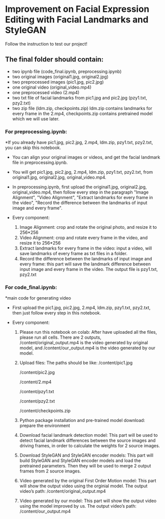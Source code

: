 <!-- # 592final_project_2021fall -->
# Improvement on Facial Expression Editing with Facial Landmarks and StyleGAN
<!-- This is README of the 592 final project of team 4, 2021 fall. -->

<!-- 1. Please check the screenshot in the folder zhaoyingpan/592final_project_2021fall/proof_of_timestamp!

2. This is our original folder and you can check the history. https://drive.google.com/drive/folders/1Hy2jX85v5t_FAGqzBhbV8-Qja0fVVQEw?usp=sharing We opened the RITA2.ipynb and progress_report.pptx after the screenshot, but you can right click "manage version" to check that we didn't change the notebook today.

3. We've arranged final codes in the two notebooks (592code_final.ipynb, preprocessing.ipynb) from original RITA2.ipynb, and faciallandmark.ipynb. 

4. Please open the link to obtain all images, videos, and other neccessay files.
*(checkpoints.zip can't be uploaded to github due to its size, other files have been included in this repository)
https://drive.google.com/drive/folders/12a-__j0YzMOlSbQULqcB6RihZBAgyGlC?usp=sharing -->
Follow the instruction to test our project!

## The final folder should contain:
* two ipynb file (code_final.ipynb, preprocessing.ipynb)
* two original images (original1.jpg, original2.jpg)
* two preprocessed images (pic1.jpg, pic2.jpg)
* one original video (original_video.mp4)
* one preprocessed video (2.mp4)
* two txt file of facial landmarks from pic1.jpg and pic2.jpg (pzy1.txt, pzy2.txt)
* two zip file (ldm.zip, checkpoints.zip)
    ldm.zip contains landmarks for every frame in the 2.mp4, checkpoints.zip contains pretrained model which we will use later.
 

### For preprocessing.ipynb:

*If you already have pic1.jpg, pic2.jpg, 2.mp4, ldm.zip, pzy1.txt, pzy2.txt, you can skip this notebook.

* You can align your original images or videos, and get the facial landmark file in preprocessing.ipynb.

* You will get pic1.jpg, pic2.jpg, 2.mp4, ldm.zip, pzy1.txt, pzy2.txt, from original1.jpg, original2.jpg, original_video.mp4.

* In preprocessing.ipynb, first upload the original1.jpg, original2.jpg, original_video.mp4, then follow every step in the paragraph "Image Alignment", "Video Alignment", "Extract landmarks for every frame in the video", "Record the difference between the landmarks of input image and every frame".

* Every component:
    1. Image Alignment: crop and rotate the original photo, and resize it to 256\*256
    2. Video Alignment: crop and rotate every frame in the video, and resize it to 256\*256
    3. Extract landmarks for every frame in the video: input a video, will save landmarks of every frame as txt files in a folder.
    4. Record the difference between the landmarks of input image and every frame: this part will save the landmark difference between input image and every frame in the video. The output file is pzy1.txt, pzy2.txt

### For code_final.ipynb:

*main code for generating video

* First upload the pic1.jpg, pic2.jpg, 2.mp4, ldm.zip, pzy1.txt, pzy2.txt, then just follow every step in this notebook.

* Every component:
    1. Please run this notebook on colab: After have uploaded all the files, please run all cells. There are 2 outputs, /content/original_output.mp4 is the video generated by original model, and /content/our_output.mp4 is the video generated by our model.
    2. Upload files: The paths should be like:
        /content/pic1.jpg
        
        /content/pic2.jpg
        
        /content/2.mp4
        
        /content/pzy1.txt
        
        /content/pzy2.txt
        
        /content/checkpoints.zip
    3. Python package installation and pre-trained model download: prepare the environment
    4. Download facial landmark detection model: This part will be used to detect facial landmark differences between the source images and driving frames, in order to calculate the weights for 2 source images.
    5. Download StyleGAN and StyleGAN encoder models: This part will build StyleGAN and StyleGAN encoder models and load the pretrained parameters. Then they will be used to merge 2 output frames from 2 source images.
    6. Video generated by the original First Order Motion model: This part will show the output video using the orginial model. The output video’s path: /content/original_output.mp4
    7. Video generated by our model: This part will show the output video using the model improved by us. The output video’s path: /content/our_output.mp4





